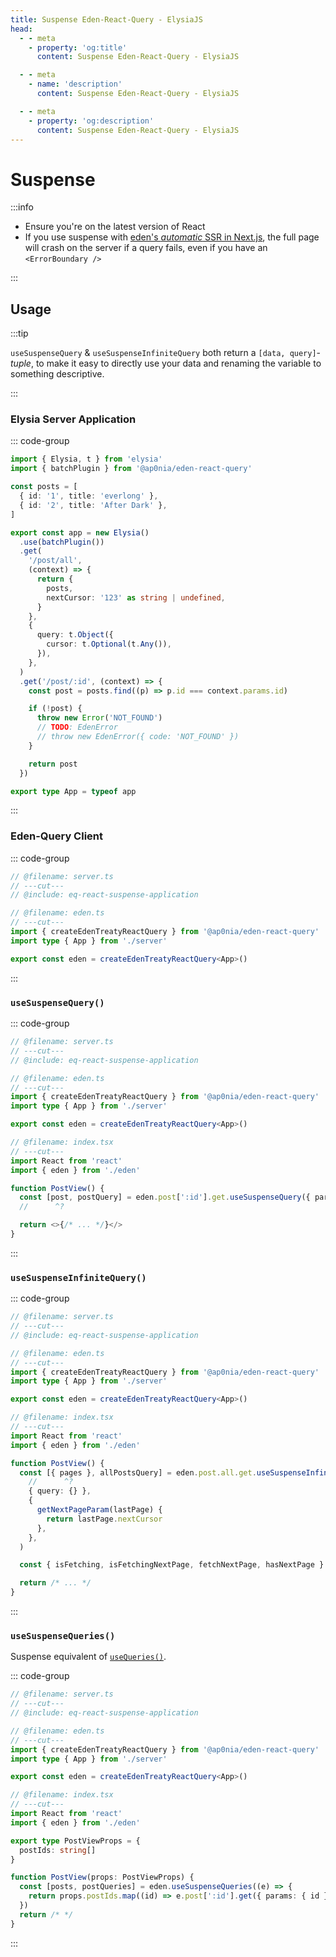 ```yaml
---
title: Suspense Eden-React-Query - ElysiaJS
head:
  - - meta
    - property: 'og:title'
      content: Suspense Eden-React-Query - ElysiaJS

  - - meta
    - name: 'description'
      content: Suspense Eden-React-Query - ElysiaJS

  - - meta
    - property: 'og:description'
      content: Suspense Eden-React-Query - ElysiaJS
---
```


# Suspense

:::info

- Ensure you're on the latest version of React
- If you use suspense with [eden's _automatic_ SSR in Next.js](../nextjs/ssr),
  the full page will crash on the server if a query fails, even if you have an `<ErrorBoundary />`

:::

## Usage

:::tip

`useSuspenseQuery` & `useSuspenseInfiniteQuery` both return a `[data, query]`-_tuple_,
to make it easy to directly use your data and renaming the variable to something descriptive.

:::

### Elysia Server Application

::: code-group

```typescript twoslash include eq-react-suspense-application [server.ts]
import { Elysia, t } from 'elysia'
import { batchPlugin } from '@ap0nia/eden-react-query'

const posts = [
  { id: '1', title: 'everlong' },
  { id: '2', title: 'After Dark' },
]

export const app = new Elysia()
  .use(batchPlugin())
  .get(
    '/post/all',
    (context) => {
      return {
        posts,
        nextCursor: '123' as string | undefined,
      }
    },
    {
      query: t.Object({
        cursor: t.Optional(t.Any()),
      }),
    },
  )
  .get('/post/:id', (context) => {
    const post = posts.find((p) => p.id === context.params.id)

    if (!post) {
      throw new Error('NOT_FOUND')
      // TODO: EdenError
      // throw new EdenError({ code: 'NOT_FOUND' })
    }

    return post
  })

export type App = typeof app
```

:::

### Eden-Query Client

::: code-group

```typescript twoslash [eden.ts]
// @filename: server.ts
// ---cut---
// @include: eq-react-suspense-application

// @filename: eden.ts
// ---cut---
import { createEdenTreatyReactQuery } from '@ap0nia/eden-react-query'
import type { App } from './server'

export const eden = createEdenTreatyReactQuery<App>()
```

:::

### `useSuspenseQuery()`

::: code-group

```typescript twoslash [index.tsx]
// @filename: server.ts
// ---cut---
// @include: eq-react-suspense-application

// @filename: eden.ts
// ---cut---
import { createEdenTreatyReactQuery } from '@ap0nia/eden-react-query'
import type { App } from './server'

export const eden = createEdenTreatyReactQuery<App>()

// @filename: index.tsx
// ---cut---
import React from 'react'
import { eden } from './eden'

function PostView() {
  const [post, postQuery] = eden.post[':id'].get.useSuspenseQuery({ params: { id: '1' }})
  //      ^?

  return <>{/* ... */}</>
}
```

:::

### `useSuspenseInfiniteQuery()`

::: code-group

```typescript twoslash [index.ts]
// @filename: server.ts
// ---cut---
// @include: eq-react-suspense-application

// @filename: eden.ts
// ---cut---
import { createEdenTreatyReactQuery } from '@ap0nia/eden-react-query'
import type { App } from './server'

export const eden = createEdenTreatyReactQuery<App>()

// @filename: index.tsx
// ---cut---
import React from 'react'
import { eden } from './eden'

function PostView() {
  const [{ pages }, allPostsQuery] = eden.post.all.get.useSuspenseInfiniteQuery(
    //      ^?
    { query: {} },
    {
      getNextPageParam(lastPage) {
        return lastPage.nextCursor
      },
    },
  )

  const { isFetching, isFetchingNextPage, fetchNextPage, hasNextPage } = allPostsQuery

  return /* ... */
}
```

:::

### `useSuspenseQueries()`

Suspense equivalent of [`useQueries()`](./useQueries.md).

::: code-group

```typescript twoslash [index.tsx]
// @filename: server.ts
// ---cut---
// @include: eq-react-suspense-application

// @filename: eden.ts
// ---cut---
import { createEdenTreatyReactQuery } from '@ap0nia/eden-react-query'
import type { App } from './server'

export const eden = createEdenTreatyReactQuery<App>()

// @filename: index.tsx
// ---cut---
import React from 'react'
import { eden } from './eden'

export type PostViewProps = {
  postIds: string[]
}

function PostView(props: PostViewProps) {
  const [posts, postQueries] = eden.useSuspenseQueries((e) => {
    return props.postIds.map((id) => e.post[':id'].get({ params: { id } }))
  })
  return /* */
}
```

:::
